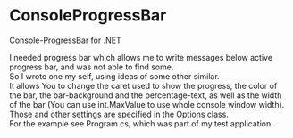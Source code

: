 # ConsoleProgressBar
Console-ProgressBar for .NET

I needed progress bar which allows me to write messages below active progress bar, and was not able to find some.<br/>
So I wrote one my self, using ideas of some other similar.<br/>
It allows You to change the caret used to show the progress, the color of the bar, the bar-background and the percentage-text, as well as the width of the bar (You can use int.MaxValue to use whole console window width).<br/>
Those and other settings are specified in the Options class.<br/>
For the example see Program.cs, which was part of my test application.
